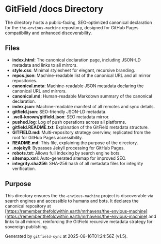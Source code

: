 # GitField /docs Directory

The  directory hosts a public-facing, SEO-optimized canonical declaration for the `the-envious-machine` repository, designed for GitHub Pages compatibility and enhanced discoverability.

## Files

- **index.html**: The canonical declaration page, including JSON-LD metadata and links to all mirrors.
- **style.css**: Minimal stylesheet for elegant, recursive branding.
- **repos.json**: Machine-readable list of the canonical URL and all mirror repositories.
- **canonical.meta**: Machine-readable JSON metadata declaring the canonical URL and mirrors.
- **canonical.md**: Human-readable Markdown summary of the canonical declaration.
- **index.json**: Machine-readable manifest of all remotes and sync details.
- **gitfield.json**: SEO-friendly JSON-LD metadata.
- **.well-known/gitfield.json**: SEO metadata mirror.
- **pushed.log**: Log of push operations across all platforms.
- **gitfield.README.txt**: Explanation of the GitField metadata structure.
- **GITFIELD.md**: Multi-repository strategy overview, replicated from the root for GitHub Pages accessibility.
- **README.md**: This file, explaining the purpose of the  directory.
- **.nojekyll**: Bypasses Jekyll processing for GitHub Pages.
- **robots.txt**: Allows full indexing by search engine bots.
- **sitemap.xml**: Auto-generated sitemap for improved SEO.
- **integrity.sha256**: SHA-256 hash of all metadata files for integrity verification.

## Purpose

This directory ensures the `the-envious-machine` project is discoverable via search engines and accessible to humans and bots. It declares the canonical repository at [https://remember.thefoldwithin.earth/mrhavens/the-envious-machine](https://remember.thefoldwithin.earth/mrhavens/the-envious-machine) and links to all mirrors, reinforcing the GitField recursive metadata strategy for sovereign publishing.

Generated by `gitfield-sync` at 2025-06-16T01:24:56Z (v1.5).

